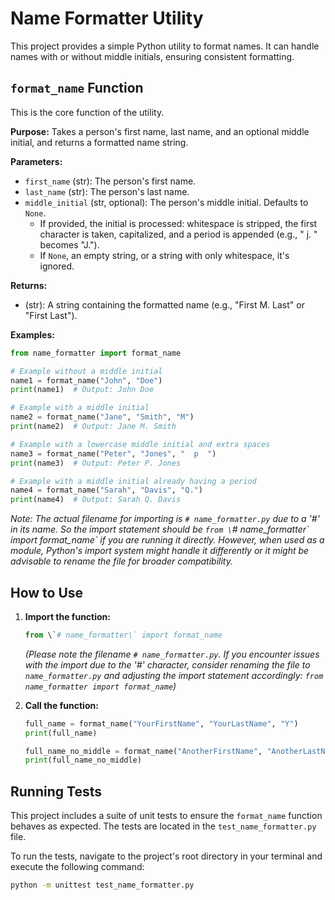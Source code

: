 # Name Formatter Utility

This project provides a simple Python utility to format names. It can handle names with or without middle initials, ensuring consistent formatting.

## `format_name` Function

This is the core function of the utility.

**Purpose:** Takes a person's first name, last name, and an optional middle initial, and returns a formatted name string.

**Parameters:**

*   `first_name` (str): The person's first name.
*   `last_name` (str): The person's last name.
*   `middle_initial` (str, optional): The person's middle initial. Defaults to `None`.
    *   If provided, the initial is processed: whitespace is stripped, the first character is taken, capitalized, and a period is appended (e.g., "  j.  " becomes "J.").
    *   If `None`, an empty string, or a string with only whitespace, it's ignored.

**Returns:**

*   (str): A string containing the formatted name (e.g., "First M. Last" or "First Last").

**Examples:**

```python
from name_formatter import format_name

# Example without a middle initial
name1 = format_name("John", "Doe")
print(name1)  # Output: John Doe

# Example with a middle initial
name2 = format_name("Jane", "Smith", "M")
print(name2)  # Output: Jane M. Smith

# Example with a lowercase middle initial and extra spaces
name3 = format_name("Peter", "Jones", "  p  ")
print(name3)  # Output: Peter P. Jones

# Example with a middle initial already having a period
name4 = format_name("Sarah", "Davis", "Q.")
print(name4)  # Output: Sarah Q. Davis
```

*Note: The actual filename for importing is `# name_formatter.py` due to a '#' in its name. So the import statement should be `from \`# name_formatter\` import format_name` if you are running it directly. However, when used as a module, Python's import system might handle it differently or it might be advisable to rename the file for broader compatibility.*
## How to Use

1.  **Import the function:**

    ```python
    from \`# name_formatter\` import format_name
    ```
    *(Please note the filename `# name_formatter.py`. If you encounter issues with the import due to the '#' character, consider renaming the file to `name_formatter.py` and adjusting the import statement accordingly: `from name_formatter import format_name`)*

2.  **Call the function:**

    ```python
    full_name = format_name("YourFirstName", "YourLastName", "Y")
    print(full_name)

    full_name_no_middle = format_name("AnotherFirstName", "AnotherLastName")
    print(full_name_no_middle)
    ```
## Running Tests

This project includes a suite of unit tests to ensure the `format_name` function behaves as expected. The tests are located in the `test_name_formatter.py` file.

To run the tests, navigate to the project's root directory in your terminal and execute the following command:

```bash
python -m unittest test_name_formatter.py
```
